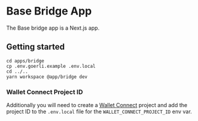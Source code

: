 # Base Bridge App

The Base bridge app is a Next.js app.

## Getting started

```shell
cd apps/bridge
cp .env.goerli.example .env.local
cd ../..
yarn workspace @app/bridge dev
```

### Wallet Connect Project ID

Additionally you will need to create a [Wallet Connect](https://walletconnect.org/) project and add the project ID to the `.env.local` file for the `WALLET_CONNECT_PROJECT_ID` env var.